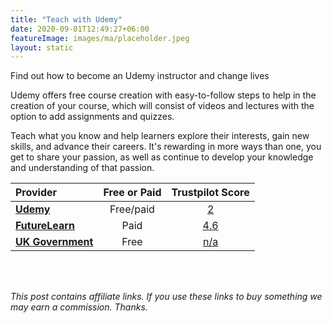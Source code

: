 ```yaml
---
title: "Teach with Udemy"
date: 2020-09-01T12:49:27+06:00
featureImage: images/ma/placeholder.jpeg
layout: static
---
```


Find out how to become an Udemy instructor and change lives

Udemy offers free course creation with easy-to-follow steps to help in the creation of your course, which will consist of videos and lectures with the option to add assignments and quizzes.

Teach what you know and help learners explore their interests, gain new skills, and advance their careers. It's rewarding in more ways than one, you get to share your passion, as well as continue to develop your knowledge and understanding of that passion. 

| Provider      | Free or Paid  |  Trustpilot Score  |
| :-----------          | :--------------:      |  :--------------:         |
| [**Udemy**](https://www.udemy.com/teaching/?ref=teach_footer) | Free/paid | [2](https://uk.trustpilot.com/review/udemy.com) | 
| [**FutureLearn**](https://www.futurelearn.com/microcredentials/online-teaching) | Paid | [4.6](https://www.trustpilot.com/review/www.futurelearn.com) | 
| [**UK Government**](https://www.teach-in-further-education.campaign.gov.uk/) | Free | [n/a](n/a) | 
  

<br/><br/>

*This post contains affiliate links. If you use these links to buy something we may
earn a commission. Thanks.*






